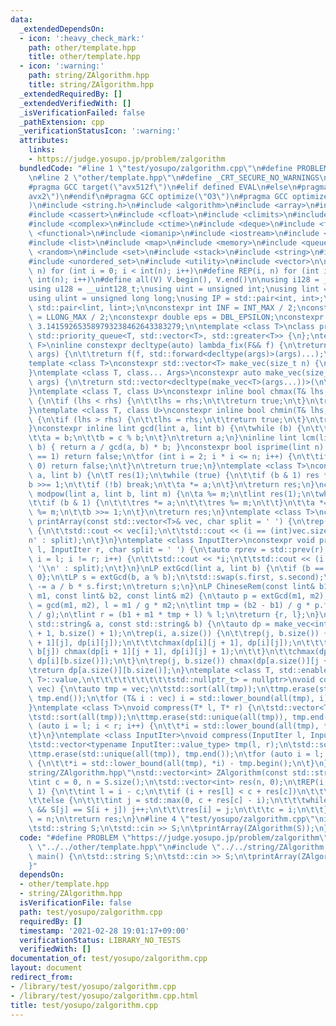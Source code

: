 ```yaml
---
data:
  _extendedDependsOn:
  - icon: ':heavy_check_mark:'
    path: other/template.hpp
    title: other/template.hpp
  - icon: ':warning:'
    path: string/ZAlgorithm.hpp
    title: string/ZAlgorithm.hpp
  _extendedRequiredBy: []
  _extendedVerifiedWith: []
  _isVerificationFailed: false
  _pathExtension: cpp
  _verificationStatusIcon: ':warning:'
  attributes:
    links:
    - https://judge.yosupo.jp/problem/zalgorithm
  bundledCode: "#line 1 \"test/yosupo/zalgorithm.cpp\"\n#define PROBLEM \"https://judge.yosupo.jp/problem/zalgorithm\"\
    \n#line 2 \"other/template.hpp\"\n#define _CRT_SECURE_NO_WARNINGS\n#ifdef ONLINE_JUDGE\n\
    #pragma GCC target(\"avx512f\")\n#elif defined EVAL\n#else\n#pragma GCC target(\"\
    avx2\")\n#endif\n#pragma GCC optimize(\"O3\")\n#pragma GCC optimize(\"unroll-loops\"\
    )\n#include <string.h>\n#include <algorithm>\n#include <array>\n#include <bitset>\n\
    #include <cassert>\n#include <cfloat>\n#include <climits>\n#include <cmath>\n\
    #include <complex>\n#include <ctime>\n#include <deque>\n#include <fstream>\n#include\
    \ <functional>\n#include <iomanip>\n#include <iostream>\n#include <iterator>\n\
    #include <list>\n#include <map>\n#include <memory>\n#include <queue>\n#include\
    \ <random>\n#include <set>\n#include <stack>\n#include <string>\n#include <unordered_map>\n\
    #include <unordered_set>\n#include <utility>\n#include <vector>\n\n#define rep(i,\
    \ n) for (int i = 0; i < int(n); i++)\n#define REP(i, n) for (int i = 1; i <=\
    \ int(n); i++)\n#define all(V) V.begin(), V.end()\n\nusing i128 = __int128_t;\n\
    using u128 = __uint128_t;\nusing uint = unsigned int;\nusing lint = long long;\n\
    using ulint = unsigned long long;\nusing IP = std::pair<int, int>;\nusing LP =\
    \ std::pair<lint, lint>;\n\nconstexpr int INF = INT_MAX / 2;\nconstexpr lint LINF\
    \ = LLONG_MAX / 2;\nconstexpr double eps = DBL_EPSILON;\nconstexpr double PI =\
    \ 3.141592653589793238462643383279;\n\ntemplate <class T>\nclass prique : public\
    \ std::priority_queue<T, std::vector<T>, std::greater<T>> {\n};\ntemplate <class\
    \ F>\ninline constexpr decltype(auto) lambda_fix(F&& f) {\n\treturn [f = std::forward<F>(f)](auto&&...\
    \ args) {\n\t\treturn f(f, std::forward<decltype(args)>(args)...);\n\t};\n}\n\
    template <class T>\nconstexpr std::vector<T> make_vec(size_t n) {\n\treturn std::vector<T>(n);\n\
    }\ntemplate <class T, class... Args>\nconstexpr auto make_vec(size_t n, Args&&...\
    \ args) {\n\treturn std::vector<decltype(make_vec<T>(args...))>(\n\t\tn, make_vec<T>(std::forward<Args>(args)...));\n\
    }\ntemplate <class T, class U>\nconstexpr inline bool chmax(T& lhs, const U& rhs)\
    \ {\n\tif (lhs < rhs) {\n\t\tlhs = rhs;\n\t\treturn true;\n\t}\n\treturn false;\n\
    }\ntemplate <class T, class U>\nconstexpr inline bool chmin(T& lhs, const U& rhs)\
    \ {\n\tif (lhs > rhs) {\n\t\tlhs = rhs;\n\t\treturn true;\n\t}\n\treturn false;\n\
    }\nconstexpr inline lint gcd(lint a, lint b) {\n\twhile (b) {\n\t\tlint c = a;\n\
    \t\ta = b;\n\t\tb = c % b;\n\t}\n\treturn a;\n}\ninline lint lcm(lint a, lint\
    \ b) { return a / gcd(a, b) * b; }\nconstexpr bool isprime(lint n) {\n\tif (n\
    \ == 1) return false;\n\tfor (int i = 2; i * i <= n; i++) {\n\t\tif (n % i ==\
    \ 0) return false;\n\t}\n\treturn true;\n}\ntemplate <class T>\nconstexpr T mypow(T\
    \ a, lint b) {\n\tT res(1);\n\twhile (true) {\n\t\tif (b & 1) res *= a;\n\t\t\
    b >>= 1;\n\t\tif (!b) break;\n\t\ta *= a;\n\t}\n\treturn res;\n}\nconstexpr lint\
    \ modpow(lint a, lint b, lint m) {\n\ta %= m;\n\tlint res(1);\n\twhile (b) {\n\
    \t\tif (b & 1) {\n\t\t\tres *= a;\n\t\t\tres %= m;\n\t\t}\n\t\ta *= a;\n\t\ta\
    \ %= m;\n\t\tb >>= 1;\n\t}\n\treturn res;\n}\ntemplate <class T>\nconstexpr void\
    \ printArray(const std::vector<T>& vec, char split = ' ') {\n\trep(i, vec.size())\
    \ {\n\t\tstd::cout << vec[i];\n\t\tstd::cout << (i == (int)vec.size() - 1 ? '\\\
    n' : split);\n\t}\n}\ntemplate <class InputIter>\nconstexpr void printArray(InputIter\
    \ l, InputIter r, char split = ' ') {\n\tauto rprev = std::prev(r);\n\tfor (auto\
    \ i = l; i != r; i++) {\n\t\tstd::cout << *i;\n\t\tstd::cout << (i == rprev ?\
    \ '\\n' : split);\n\t}\n}\nLP extGcd(lint a, lint b) {\n\tif (b == 0) return {1,\
    \ 0};\n\tLP s = extGcd(b, a % b);\n\tstd::swap(s.first, s.second);\n\ts.second\
    \ -= a / b * s.first;\n\treturn s;\n}\nLP ChineseRem(const lint& b1, const lint&\
    \ m1, const lint& b2, const lint& m2) {\n\tauto p = extGcd(m1, m2);\n\tlint g\
    \ = gcd(m1, m2), l = m1 / g * m2;\n\tlint tmp = (b2 - b1) / g * p.first % (m2\
    \ / g);\n\tlint r = (b1 + m1 * tmp + l) % l;\n\treturn {r, l};\n}\nint LCS(const\
    \ std::string& a, const std::string& b) {\n\tauto dp = make_vec<int>(a.size()\
    \ + 1, b.size() + 1);\n\trep(i, a.size()) {\n\t\trep(j, b.size()) {\n\t\t\tchmax(dp[i\
    \ + 1][j], dp[i][j]);\n\t\t\tchmax(dp[i][j + 1], dp[i][j]);\n\t\t\tif (a[i] ==\
    \ b[j]) chmax(dp[i + 1][j + 1], dp[i][j] + 1);\n\t\t}\n\t\tchmax(dp[i + 1][b.size()],\
    \ dp[i][b.size()]);\n\t}\n\trep(j, b.size()) chmax(dp[a.size()][j + 1], dp[a.size()][j]);\n\
    \treturn dp[a.size()][b.size()];\n}\ntemplate <class T, std::enable_if_t<std::is_convertible<int,\
    \ T>::value,\n\t\t\t\t\t\t\t\t\tstd::nullptr_t> = nullptr>\nvoid compress(std::vector<T>&\
    \ vec) {\n\tauto tmp = vec;\n\tstd::sort(all(tmp));\n\ttmp.erase(std::unique(all(tmp)),\
    \ tmp.end());\n\tfor (T& i : vec) i = std::lower_bound(all(tmp), i) - tmp.begin();\n\
    }\ntemplate <class T>\nvoid compress(T* l, T* r) {\n\tstd::vector<T> tmp(l, r);\n\
    \tstd::sort(all(tmp));\n\ttmp.erase(std::unique(all(tmp)), tmp.end());\n\tfor\
    \ (auto i = l; i < r; i++) {\n\t\t*i = std::lower_bound(all(tmp), *i) - tmp.begin();\n\
    \t}\n}\ntemplate <class InputIter>\nvoid compress(InputIter l, InputIter r) {\n\
    \tstd::vector<typename InputIter::value_type> tmp(l, r);\n\tstd::sort(all(tmp));\n\
    \ttmp.erase(std::unique(all(tmp)), tmp.end());\n\tfor (auto i = l; i < r; i++)\
    \ {\n\t\t*i = std::lower_bound(all(tmp), *i) - tmp.begin();\n\t}\n}\n#line 3 \"\
    string/ZAlgorithm.hpp\"\nstd::vector<int> ZAlgorithm(const std::string& S) {\n\
    \tint c = 0, n = S.size();\n\tstd::vector<int> res(n, 0);\n\tREP(i, S.size() -\
    \ 1) {\n\t\tint l = i - c;\n\t\tif (i + res[l] < c + res[c])\n\t\t\tres[i] = res[l];\n\
    \t\telse {\n\t\t\tint j = std::max(0, c + res[c] - i);\n\t\t\twhile (i + j < n\
    \ && S[j] == S[i + j]) j++;\n\t\t\tres[i] = j;\n\t\t\tc = i;\n\t\t}\n\t}\n\tres[0]\
    \ = n;\n\treturn res;\n}\n#line 4 \"test/yosupo/zalgorithm.cpp\"\nint main() {\n\
    \tstd::string S;\n\tstd::cin >> S;\n\tprintArray(ZAlgorithm(S));\n}\n"
  code: "#define PROBLEM \"https://judge.yosupo.jp/problem/zalgorithm\"\n#include\
    \ \"../../other/template.hpp\"\n#include \"../../string/ZAlgorithm.hpp\"\nint\
    \ main() {\n\tstd::string S;\n\tstd::cin >> S;\n\tprintArray(ZAlgorithm(S));\n\
    }"
  dependsOn:
  - other/template.hpp
  - string/ZAlgorithm.hpp
  isVerificationFile: false
  path: test/yosupo/zalgorithm.cpp
  requiredBy: []
  timestamp: '2021-02-28 19:01:17+09:00'
  verificationStatus: LIBRARY_NO_TESTS
  verifiedWith: []
documentation_of: test/yosupo/zalgorithm.cpp
layout: document
redirect_from:
- /library/test/yosupo/zalgorithm.cpp
- /library/test/yosupo/zalgorithm.cpp.html
title: test/yosupo/zalgorithm.cpp
---
```


